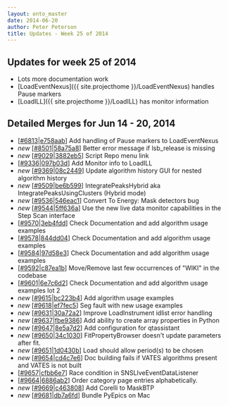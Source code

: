 ```yaml
---
layout: onto_master
date: 2014-06-20
author: Peter Peterson
title: Updates - Week 25 of 2014
---
```

Updates for week 25 of 2014
---------------------------
* Lots more documentation work
* [LoadEventNexus]({{ site.projecthome }}/LoadEventNexus) handles Pause markers
* [LoadILL]({{ site.projecthome }}/LoadILL) has monitor information

Detailed Merges for Jun 14 - 20, 2014
-------------------------------------
* \[[#6813](http://trac.mantidproject.org/mantid/ticket/6813)\|[e758aab](https://github.com/mantidproject/mantid/commit/e758aabb6a47680257119a4da167b770822d9b76)\] Add handling of Pause markers to LoadEventNexus
* *new* \[[#8501](http://trac.mantidproject.org/mantid/ticket/8501)\|[58a75a8](https://github.com/mantidproject/mantid/commit/58a75a8c7edde3892aff7759cd51effb22b76454)\] Better error message if lsb_release is missing
* *new* \[[#9029](http://trac.mantidproject.org/mantid/ticket/9029)\|[3882eb5](https://github.com/mantidproject/mantid/commit/3882eb537c73e5e39f659fbd198173092df7e0b1)\] Script Repo menu link
* \[[#9336](http://trac.mantidproject.org/mantid/ticket/9336)\|[097b03d](https://github.com/mantidproject/mantid/commit/097b03dbc16f27d383415ffbff2753e1131bb145)\] Add Monitor info to LoadILL
* *new* \[[#9369](http://trac.mantidproject.org/mantid/ticket/9369)\|[08c2449](https://github.com/mantidproject/mantid/commit/08c2449d2a3c06987dd55c3ae851198a2876c2d4)\] Update algorithm history GUI for nested algorithm history
* *new* \[[#9509](http://trac.mantidproject.org/mantid/ticket/9509)\|[be6b599](https://github.com/mantidproject/mantid/commit/be6b59999ecbc29707ef006c8a77b9d7c8bb87cd)\] IntegratePeaksHybrid aka IntegratePeaksUsingClusters (Hybrid mode)
* *new* \[[#9536](http://trac.mantidproject.org/mantid/ticket/9536)\|[546eac1](https://github.com/mantidproject/mantid/commit/546eac18d996a72a523ff178dd0ef94128e99c01)\] Convert To Energy: Mask detectors bug
* *new* \[[#9544](http://trac.mantidproject.org/mantid/ticket/9544)\|[5ff636a](https://github.com/mantidproject/mantid/commit/5ff636a6ca45b4a5fb75b5367a44f76904d37762)\] Use the new live data monitor capabilities in the Step Scan interface
* \[[#9570](http://trac.mantidproject.org/mantid/ticket/9570)\|[3eb4fdd](https://github.com/mantidproject/mantid/commit/3eb4fdd5df5c1633f5d1607e2d140668a4606400)\] Check Documentation and add algorithm usage examples
* \[[#9578](http://trac.mantidproject.org/mantid/ticket/9578)\|[844dd04](https://github.com/mantidproject/mantid/commit/844dd04dff6e880f9489f8c8a0a53c6edb27f4c8)\] Check Documentation and add algorithm usage examples
* \[[#9584](http://trac.mantidproject.org/mantid/ticket/9584)\|[97d58e3](https://github.com/mantidproject/mantid/commit/97d58e3f830332f395b3ee4bf5dfa520b568121d)\] Check Documentation and add algorithm usage examples
* \[[#9592](http://trac.mantidproject.org/mantid/ticket/9592)\|[c87ea1b](https://github.com/mantidproject/mantid/commit/c87ea1b6197dcf8deb84ecf39e54769d2a14b1d4)\] Move/Remove last few occurrences of "WIKI" in the codebase
* \[[#9601](http://trac.mantidproject.org/mantid/ticket/9601)\|[6e7c6d2](https://github.com/mantidproject/mantid/commit/6e7c6d24b52bef13c4c21f2b094ff2093843e130)\] Check Documentation and add algorithm usage examples lot 2
* *new* \[[#9615](http://trac.mantidproject.org/mantid/ticket/9615)\|[bc223b4](https://github.com/mantidproject/mantid/commit/bc223b46e37a37106b6861120878e33144aba656)\] Add algorithm usage examples
* *new* \[[#9618](http://trac.mantidproject.org/mantid/ticket/9618)\|[ef7fec5](https://github.com/mantidproject/mantid/commit/ef7fec5e0ed05d3b5c89aaba599614b90b08241d)\] Seg fault with new usage examples
* *new* \[[#9631](http://trac.mantidproject.org/mantid/ticket/9631)\|[30a72a2](https://github.com/mantidproject/mantid/commit/30a72a2d09388a9b5406439d56ac672bab11962f)\] Improve LoadInstrument idlist error handling
* *new* \[[#9637](http://trac.mantidproject.org/mantid/ticket/9637)\|[fbe9386](https://github.com/mantidproject/mantid/commit/fbe93866be813b42ac87d1f632321dd05e91a5d9)\] Add ability to create array properties in Python
* *new* \[[#9647](http://trac.mantidproject.org/mantid/ticket/9647)\|[8e5a7d2](https://github.com/mantidproject/mantid/commit/8e5a7d20e5a8170fd9845041850acff0c151e0da)\] Add configuration for qtassistant
* *new* \[[#9650](http://trac.mantidproject.org/mantid/ticket/9650)\|[34c1030](https://github.com/mantidproject/mantid/commit/34c103050f8ccb460878bb5d9c1fa0ebbfd49675)\] FitPropertyBrowser doesn't update parameters after fit.
* *new* \[[#9651](http://trac.mantidproject.org/mantid/ticket/9651)\|[1d0430b](https://github.com/mantidproject/mantid/commit/1d0430b306cdc2edd46dc713f819d6e87307714e)\] Load should allow period(s) to be chosen
* *new* \[[#9654](http://trac.mantidproject.org/mantid/ticket/9654)\|[cd4c7e6](https://github.com/mantidproject/mantid/commit/cd4c7e632ce3e7ffbf9f215372c4c79dd40b9d27)\] Doc building fails if VATES algorithms present and VATES is not built
* \[[#9657](http://trac.mantidproject.org/mantid/ticket/9657)\|[cfbb6e7](https://github.com/mantidproject/mantid/commit/cfbb6e76ed0751334ba6319abb4a24fad57ddb2c)\] Race condition in SNSLIveEventDataListener
* \[[#9664](http://trac.mantidproject.org/mantid/ticket/9664)\|[6886ab2](https://github.com/mantidproject/mantid/commit/6886ab223b86282f9e7a2de26bfd3ee8cefb0bc8)\] Order category page entries alphabetically.
* *new* \[[#9669](http://trac.mantidproject.org/mantid/ticket/9669)\|[c463808](https://github.com/mantidproject/mantid/commit/c463808780ff72ea9dd6aaf80856b3b110055d52)\] Add Corelli to MaskBTP
* *new* \[[#9681](http://trac.mantidproject.org/mantid/ticket/9681)\|[db7a6fd](https://github.com/mantidproject/mantid/commit/db7a6fdf43c8a28600172c80ad6be36fd01e6120)\] Bundle PyEpics on Mac
